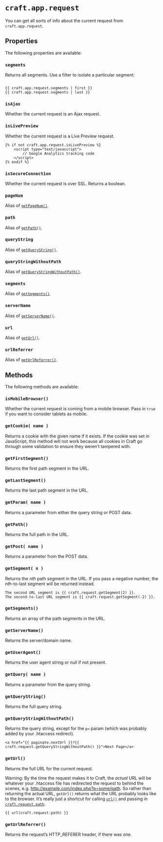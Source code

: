 # `craft.app.request`

You can get all sorts of info about the current request from `craft.app.request`.

## Properties

The following properties are available:

### `segments`

Returns all segments. Use a filter to isolate a particular segment:

```twig

{{ craft.app.request.segments | first }}
{{ craft.app.request.segments | last }}

```


### `isAjax`

Whether the current request is an Ajax request.

### `isLivePreview`

Whether the current request is a Live Preview request.

```twig
{% if not craft.app.request.isLivePreview %}
    <script type="text/javascript">
        // Google Analytics tracking code
    </script>
{% endif %}
```

### `isSecureConnection`

Whether the current request is over SSL. Returns a boolean.

### `pageNum`

Alias of [`getPageNum()`](#getPageNum).

### `path`

Alias of [`getPath()`](#getPath).

### `queryString`

Alias of [`getQueryString()`](#getQueryString).

### `queryStringWithoutPath`

Alias of [`getQueryStringWithoutPath()`](#getQueryStringWithoutPath).

### `segments`

Alias of [`getSegments()`](#getSegments).

### `serverName`

Alias of [`getServerName()`](#getServerName).

### `url`

Alias of [`getUrl()`](#getUrl).

### `urlReferrer`

Alias of [`getUrlReferrer()`](#getUrlReferrer).



## Methods

The following methods are available:

### `isMobileBrowser()`

Whether the current request is coming from a mobile browser. Pass in `true` if you want to consider tablets as mobile.

### `getCookie( name )`

Returns a cookie with the given name if it exists. If the cookie was set in JavaScript, this method will not work because all cookies in Craft go through some validation to ensure they weren’t tampered with.

### `getFirstSegment()`

Returns the first path segment in the URL.

### `getLastSegment()`

Returns the last path segment in the URL.


### `getParam( name )`

Returns a parameter from either the query string or POST data.

### `getPath()`

Returns the full path in the URL.

### `getPost( name )`

Returns a parameter from the POST data.

### `getSegment( n )`

Returns the *nth* path segment in the URL. If you pass a negative number, the *nth*-to-last segment will be returned instead.

```twig
The second URL segment is {{ craft.request.getSegment(2) }}.
The second-to-last URL segment is {{ craft.request.getSegment(-2) }}.
```

### `getSegments()`

Returns an array of the path segments in the URL.

### `getServerName()`

Returns the server/domain name.

### `getUserAgent()`

Returns the user agent string or null if not present.

### `getQuery( name )`

Returns a parameter from the query string.

### `getQueryString()`

Returns the full query string.

### `getQueryStringWithoutPath()`

Returns the query string, except for the `p=` param (which was probably added by your .htaccess redirect).

```twig
<a href="{{ paginate.nextUrl }}?{{ craft.request.getQueryStringWithoutPath() }}">Next Page</a>
```

### `getUrl()`

Returns the full URL for the current request.

Warning: By the time the request makes it to Craft, the _actual_ URL will be whatever your .htaccess file has redirected the request to behind the scenes, e.g. http://example.com/index.php?p=some/path. So rather than returning the actual URL, `getUrl()` returns what the URL probably looks like to the browser. It’s really just a shortcut for calling [`url()`]({entry:templating/functions}#url) and passing in [`craft.request.path`](#path).

```twig
{{ url(craft.request.path) }}
```

### `getUrlReferrer()`

Returns the request’s HTTP_REFERER header, if there was one.
